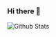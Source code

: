 ### Hi there 👋
![Github Stats](https://github-readme-stats.vercel.app/api?username=tioncico&show_icons=true&theme=dark&count_private=true)
